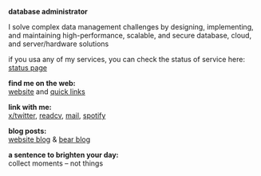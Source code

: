 
**database administrator**

I solve complex data management challenges by designing, implementing, and maintaining high-performance, scalable, and secure database, cloud, and server/hardware solutions

if you usa any of my services, you can check the status of service here:<br>
[status page](https://status-page.yuricunha.com/)

**find me on the web:**<br>
[website](https://yuricunha.com) and [quick links](https://links.yuricunha.com)

**link with me:**<br>
[x/twitter](https://twitter.com/isyuricunha), [readcv](https://read.cv/isyuricunha), [mail](mailto:me@yuricunha.com), [spotify](https://open.spotify.com/user/22wrcoowop6hb63heywvtaypy?si=e1e818483a1a43a1)

**blog posts:**<br>
[website blog](https://yuricunha.com/blog/reflections-of-a-conflicted-impostor) & [bear blog](https://yuricunha.bearblog.dev/)

**a sentence to brighten your day:**<br>
    collect moments – not things
